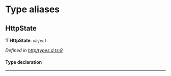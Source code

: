 

# Type aliases

<a id="httpstate"></a>

##  HttpState

**Ƭ HttpState**: *`object`*

*Defined in [http/types.d.ts:8](https://github.com/polkadot-js/api/blob/a38d1fa/packages/api-provider/src/http/types.d.ts#L8)*

#### Type declaration

___

